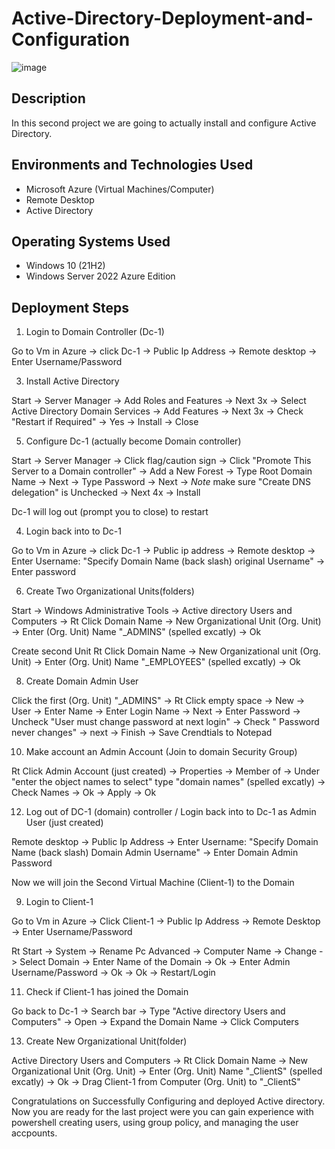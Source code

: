 # Active-Directory-Deployment-and-Configuration

![image](https://github.com/user-attachments/assets/e2d78ecf-468d-4d2b-8fc4-d839bf116ed9)

<h2>Description </h2>

In this second project we are going to actually install and configure Active Directory.

<h2>Environments and Technologies Used</h2>

- Microsoft Azure (Virtual Machines/Computer)
- Remote Desktop
- Active Directory

<h2>Operating Systems Used </h2>

- Windows 10</b> (21H2)
- Windows Server 2022 Azure Edition


<h2>Deployment Steps</h2>

1. Login to Domain Controller (Dc-1)

Go to Vm in Azure -> click Dc-1 -> Public Ip Address -> Remote desktop -> Enter Username/Password

3. Install Active Directory

Start -> Server Manager -> Add Roles and Features -> Next 3x -> Select Active Directory Domain Services -> Add Features -> Next 3x -> Check "Restart if Required" -> Yes -> Install -> Close

5. Configure Dc-1 (actually become Domain controller)

Start -> Server Manager -> Click flag/caution sign -> Click "Promote This Server to a Domain controller" -> Add a New Forest -> Type Root Domain Name -> Next -> Type Password -> Next -> *Note* make sure "Create DNS delegation" is Unchecked -> Next 4x -> Install

Dc-1 will log out (prompt you to close) to restart 

4. Login back into to Dc-1

Go to Vm in Azure -> click Dc-1 -> Public ip address -> Remote desktop -> Enter Username: "Specify Domain Name (back slash) original Username" -> Enter password

6. Create Two Organizational Units(folders)

Start -> Windows Administrative Tools -> Active directory Users and Computers -> Rt Click Domain Name -> New Organizational Unit (Org. Unit) -> Enter (Org. Unit) Name "_ADMINS" (spelled excatly) -> Ok

Create second Unit
Rt Click Domain Name -> New Organizational unit (Org. Unit) -> Enter (Org. Unit) Name "_EMPLOYEES" (spelled excatly) -> Ok

8. Create Domain Admin User

Click the first (Org. Unit) "_ADMINS" -> Rt Click empty space -> New -> User -> Enter Name -> Enter Login Name -> Next -> Enter Password -> Uncheck "User must change password at next login" -> Check " Password never changes"
-> next -> Finish -> Save Crendtials to Notepad

10. Make account an Admin Account (Join to domain Security Group)

Rt Click Admin Account (just created) -> Properties -> Member of -> Under "enter the object names to select" type "domain names" (spelled excatly) -> Check Names -> Ok -> Apply -> Ok

12. Log out of DC-1 (domain) controller / Login back into to Dc-1 as Admin User (just created)

Remote desktop -> Public Ip Address -> Enter Username: "Specify Domain Name (back slash) Domain Admin Username" -> Enter Domain Admin Password

 Now we will join the Second Virtual Machine (Client-1) to the Domain

9. Login to Client-1

Go to Vm in Azure -> Click Client-1 -> Public Ip Address -> Remote Desktop -> Enter Username/Password

Rt Start -> System -> Rename Pc Advanced -> Computer Name -> Change -> Select Domain -> Enter Name of the Domain -> Ok -> Enter Admin Username/Password -> Ok -> Ok -> Restart/Login

11. Check if Client-1 has joined the Domain

Go back to Dc-1 -> Search bar -> Type "Active directory Users and Computers" -> Open -> Expand the Domain Name -> Click Computers

13. Create New Organizational Unit(folder)

Active Directory Users and Computers -> Rt Click Domain Name -> New Organizational Unit (Org. Unit) -> Enter (Org. Unit) Name "_ClientS" (spelled excatly) -> Ok -> Drag Client-1 from Computer (Org. Unit) to "_ClientS"

Congratulations on Successfully Configuring and deployed Active directory. Now you are ready for the last project were you can gain experience with powershell creating users, using group policy, and managing the user accpounts. 
